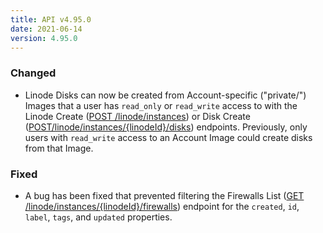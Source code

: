 ```yaml
---
title: API v4.95.0
date: 2021-06-14
version: 4.95.0
---
```


### Changed

- Linode Disks can now be created from Account-specific ("private/") Images that a user has `read_only` or `read_write` access to with the Linode Create ([POST /linode/instances](/docs/api/linode-instances/linode-create/)) or Disk Create ([POST/linode/instances/{linodeId}/disks](/docs/api/linode-instances/disk-create/)) endpoints. Previously, only users with `read_write` access to an Account Image could create disks from that Image.

### Fixed

- A bug has been fixed that prevented filtering the Firewalls List ([GET /linode/instances/{linodeId}/firewalls](/docs/api/linode-instances/firewalls-list/)) endpoint for the `created`, `id`, `label`, `tags`, and `updated` properties.